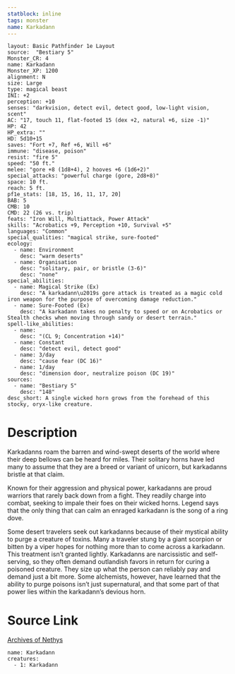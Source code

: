 ```yaml
---
statblock: inline
tags: monster
name: Karkadann
---
```

```statblock
layout: Basic Pathfinder 1e Layout
source:  "Bestiary 5"
Monster_CR: 4
name: Karkadann
Monster_XP: 1200
alignment: N
size: Large
type: magical beast
INI: +2
perception: +10
senses: "darkvision, detect evil, detect good, low-light vision, scent"
AC: "17, touch 11, flat-footed 15 (dex +2, natural +6, size -1)"
HP: 42
HP_extra: ""
HD: 5d10+15
saves: "Fort +7, Ref +6, Will +6"
immune: "disease, poison"
resist: "fire 5"
speed: "50 ft."
melee: "gore +8 (1d8+4), 2 hooves +6 (1d6+2)"
special_attacks: "powerful charge (gore, 2d8+8)"
space: 10 ft.
reach: 5 ft.
pf1e_stats: [18, 15, 16, 11, 17, 20]
BAB: 5
CMB: 10
CMD: 22 (26 vs. trip)
feats: "Iron Will, Multiattack, Power Attack"
skills: "Acrobatics +9, Perception +10, Survival +5"
languages: "Common"
special_qualities: "magical strike, sure-footed"
ecology:
  - name: Environment
    desc: "warm deserts"
  - name: Organisation
    desc: "solitary, pair, or bristle (3-6)"
    desc: "none"
special_abilities:
  - name: Magical Strike (Ex)
    desc: "A karkadann\u2019s gore attack is treated as a magic cold iron weapon for the purpose of overcoming damage reduction."
  - name: Sure-Footed (Ex)
    desc: "A karkadann takes no penalty to speed or on Acrobatics or Stealth checks when moving through sandy or desert terrain."
spell-like_abilities:
  - name:
    desc: "(CL 9; Concentration +14)"
  - name: Constant
    desc: "detect evil, detect good"
  - name: 3/day
    desc: "cause fear (DC 16)"
  - name: 1/day
    desc: "dimension door, neutralize poison (DC 19)"
sources:
  - name: "Bestiary 5"
    desc: "148"
desc_short: A single wicked horn grows from the forehead of this stocky, oryx-like creature.
```
# Description
Karkadanns roam the barren and wind-swept deserts of the world where their deep bellows can be heard for miles. Their solitary horns have led many to assume that they are a breed or variant of unicorn, but karkadanns bristle at that claim.

 Known for their aggression and physical power, karkadanns are proud warriors that rarely back down from a fight. They readily charge into combat, seeking to impale their foes on their wicked horns. Legend says that the only thing that can calm an enraged karkadann is the song of a ring dove.

 Some desert travelers seek out karkadanns because of their mystical ability to purge a creature of toxins. Many a traveler stung by a giant scorpion or bitten by a viper hopes for nothing more than to come across a karkadann. This treatment isn’t granted lightly. Karkadanns are narcissistic and self-serving, so they often demand outlandish favors in return for curing a poisoned creature. They size up what the person can reliably pay and demand just a bit more. Some alchemists, however, have learned that the ability to purge poisons isn’t just supernatural, and that some part of that power lies within the karkadann’s devious horn.
# Source Link
[Archives of Nethys](https://aonprd.com/MonsterDisplay.aspx?ItemName=Karkadann)
```encounter-table
name: Karkadann
creatures:
  - 1: Karkadann
```
